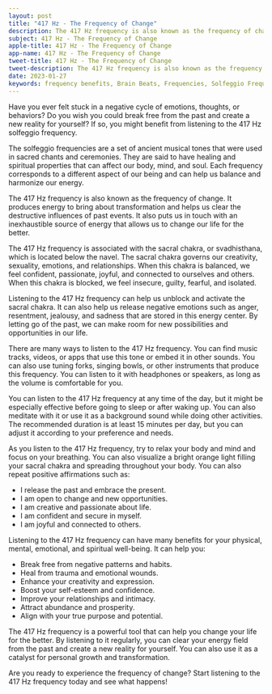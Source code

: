 ```yaml
---
layout: post
title: "417 Hz - The Frequency of Change"
description: The 417 Hz frequency is also known as the frequency of change. It produces energy to bring about transformation and helps us clear the destructive influences of past events. It also puts us in touch with an inexhaustible source of energy that allows us to change our life for the better.
subject: 417 Hz - The Frequency of Change
apple-title: 417 Hz - The Frequency of Change
app-name: 417 Hz - The Frequency of Change
tweet-title: 417 Hz - The Frequency of Change
tweet-description: The 417 Hz frequency is also known as the frequency of change. It produces energy to bring about transformation and helps us clear the destructive influences of past events. It also puts us in touch with an inexhaustible source of energy that allows us to change our life for the better.
date: 2023-01-27
keywords: frequency benefits, Brain Beats, Frequencies, Solfeggio Frequency, sacral Chakra, 417 Hz, Brain wave entrainment, sound therapy, Colors of noise, 417 Hz frequency benefits
---
```


Have you ever felt stuck in a negative cycle of emotions, thoughts, or behaviors? Do you wish you could break free from the past and create a new reality for yourself? If so, you might benefit from listening to the 417 Hz solfeggio frequency.

The solfeggio frequencies are a set of ancient musical tones that were used in sacred chants and ceremonies. They are said to have healing and spiritual properties that can affect our body, mind, and soul. Each frequency corresponds to a different aspect of our being and can help us balance and harmonize our energy.

The 417 Hz frequency is also known as the frequency of change. It produces energy to bring about transformation and helps us clear the destructive influences of past events. It also puts us in touch with an inexhaustible source of energy that allows us to change our life for the better.

The 417 Hz frequency is associated with the sacral chakra, or svadhisthana, which is located below the navel. The sacral chakra governs our creativity, sexuality, emotions, and relationships. When this chakra is balanced, we feel confident, passionate, joyful, and connected to ourselves and others. When this chakra is blocked, we feel insecure, guilty, fearful, and isolated.

Listening to the 417 Hz frequency can help us unblock and activate the sacral chakra. It can also help us release negative emotions such as anger, resentment, jealousy, and sadness that are stored in this energy center. By letting go of the past, we can make room for new possibilities and opportunities in our life.

There are many ways to listen to the 417 Hz frequency. You can find music tracks, videos, or apps that use this tone or embed it in other sounds. You can also use tuning forks, singing bowls, or other instruments that produce this frequency. You can listen to it with headphones or speakers, as long as the volume is comfortable for you.

You can listen to the 417 Hz frequency at any time of the day, but it might be especially effective before going to sleep or after waking up. You can also meditate with it or use it as a background sound while doing other activities. The recommended duration is at least 15 minutes per day, but you can adjust it according to your preference and needs.

As you listen to the 417 Hz frequency, try to relax your body and mind and focus on your breathing. You can also visualize a bright orange light filling your sacral chakra and spreading throughout your body. You can also repeat positive affirmations such as:

- I release the past and embrace the present.
- I am open to change and new opportunities.
- I am creative and passionate about life.
- I am confident and secure in myself.
- I am joyful and connected to others.

Listening to the 417 Hz frequency can have many benefits for your physical, mental, emotional, and spiritual well-being. It can help you:

- Break free from negative patterns and habits.
- Heal from trauma and emotional wounds.
- Enhance your creativity and expression.
- Boost your self-esteem and confidence.
- Improve your relationships and intimacy.
- Attract abundance and prosperity.
- Align with your true purpose and potential.

The 417 Hz frequency is a powerful tool that can help you change your life for the better. By listening to it regularly, you can clear your energy field from the past and create a new reality for yourself. You can also use it as a catalyst for personal growth and transformation.

Are you ready to experience the frequency of change? Start listening to the 417 Hz frequency today and see what happens!